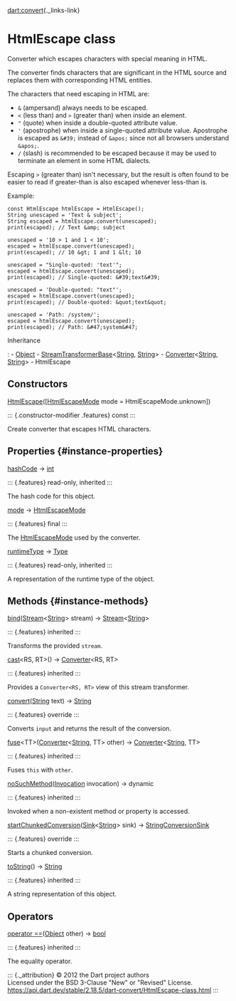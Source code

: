 [dart:convert](../dart-convert/dart-convert-library){._links-link}

HtmlEscape class
================

Converter which escapes characters with special meaning in HTML.

The converter finds characters that are significant in the HTML source
and replaces them with corresponding HTML entities.

The characters that need escaping in HTML are:

-   `&` (ampersand) always needs to be escaped.
-   `<` (less than) and `>` (greater than) when inside an element.
-   `"` (quote) when inside a double-quoted attribute value.
-   `'` (apostrophe) when inside a single-quoted attribute value.
    Apostrophe is escaped as `&#39;` instead of `&apos;` since not all
    browsers understand `&apos;`.
-   `/` (slash) is recommended to be escaped because it may be used to
    terminate an element in some HTML dialects.

Escaping `>` (greater than) isn\'t necessary, but the result is often
found to be easier to read if greater-than is also escaped whenever
less-than is.

Example:

``` {.language-dart data-language="dart"}
const HtmlEscape htmlEscape = HtmlEscape();
String unescaped = 'Text & subject';
String escaped = htmlEscape.convert(unescaped);
print(escaped); // Text &amp; subject

unescaped = '10 > 1 and 1 < 10';
escaped = htmlEscape.convert(unescaped);
print(escaped); // 10 &gt; 1 and 1 &lt; 10

unescaped = "Single-quoted: 'text'";
escaped = htmlEscape.convert(unescaped);
print(escaped); // Single-quoted: &#39;text&#39;

unescaped = 'Double-quoted: "text"';
escaped = htmlEscape.convert(unescaped);
print(escaped); // Double-quoted: &quot;text&quot;

unescaped = 'Path: /system/';
escaped = htmlEscape.convert(unescaped);
print(escaped); // Path: &#47;system&#47;
```

Inheritance

:   -   [Object](../dart-core/object-class)
    -   [StreamTransformerBase](../dart-async/streamtransformerbase-class)\<[String](../dart-core/string-class),
        [String](../dart-core/string-class)\>
    -   [Converter](converter-class)\<[String](../dart-core/string-class),
        [String](../dart-core/string-class)\>
    -   HtmlEscape

Constructors
------------

[HtmlEscape](htmlescape/htmlescape)(\[[HtmlEscapeMode](htmlescapemode-class)
mode = HtmlEscapeMode.unknown\])

::: {.constructor-modifier .features}
const
:::

Create converter that escapes HTML characters.

Properties {#instance-properties}
----------

[hashCode](../dart-core/object/hashcode) → [int](../dart-core/int-class)

::: {.features}
read-only, inherited
:::

The hash code for this object.

[mode](htmlescape/mode) → [HtmlEscapeMode](htmlescapemode-class)

::: {.features}
final
:::

The [HtmlEscapeMode](htmlescapemode-class) used by the converter.

[runtimeType](../dart-core/object/runtimetype) →
[Type](../dart-core/type-class)

::: {.features}
read-only, inherited
:::

A representation of the runtime type of the object.

Methods {#instance-methods}
-------

[bind](converter/bind)([Stream](../dart-async/stream-class)\<[String](../dart-core/string-class)\>
stream) →
[Stream](../dart-async/stream-class)\<[String](../dart-core/string-class)\>

::: {.features}
inherited
:::

Transforms the provided `stream`.

[cast](converter/cast)\<RS, RT\>() → [Converter](converter-class)\<RS,
RT\>

::: {.features}
inherited
:::

Provides a `Converter<RS, RT>` view of this stream transformer.

[convert](htmlescape/convert)([String](../dart-core/string-class) text)
→ [String](../dart-core/string-class)

::: {.features}
override
:::

Converts `input` and returns the result of the conversion.

[fuse](converter/fuse)\<TT\>([Converter](converter-class)\<[String](../dart-core/string-class),
TT\> other) →
[Converter](converter-class)\<[String](../dart-core/string-class), TT\>

::: {.features}
inherited
:::

Fuses `this` with `other`.

[noSuchMethod](../dart-core/object/nosuchmethod)([Invocation](../dart-core/invocation-class)
invocation) → dynamic

::: {.features}
inherited
:::

Invoked when a non-existent method or property is accessed.

[startChunkedConversion](htmlescape/startchunkedconversion)([Sink](../dart-core/sink-class)\<[String](../dart-core/string-class)\>
sink) → [StringConversionSink](stringconversionsink-class)

::: {.features}
override
:::

Starts a chunked conversion.

[toString](../dart-core/object/tostring)() →
[String](../dart-core/string-class)

::: {.features}
inherited
:::

A string representation of this object.

Operators
---------

[operator
==](../dart-core/object/operator_equals)([Object](../dart-core/object-class)
other) → [bool](../dart-core/bool-class)

::: {.features}
inherited
:::

The equality operator.

::: {._attribution}
© 2012 the Dart project authors\
Licensed under the BSD 3-Clause \"New\" or \"Revised\" License.\
<https://api.dart.dev/stable/2.18.5/dart-convert/HtmlEscape-class.html>
:::
